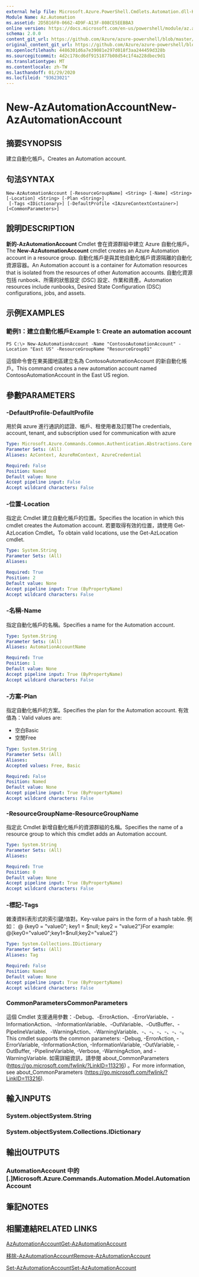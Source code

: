 ```yaml
---
external help file: Microsoft.Azure.PowerShell.Cmdlets.Automation.dll-Help.xml
Module Name: Az.Automation
ms.assetid: 2D5B16F0-0662-4D9F-A13F-808CE5EEBBA3
online version: https://docs.microsoft.com/en-us/powershell/module/az.automation/new-azautomationaccount
schema: 2.0.0
content_git_url: https://github.com/Azure/azure-powershell/blob/master/src/Automation/Automation/help/New-AzAutomationAccount.md
original_content_git_url: https://github.com/Azure/azure-powershell/blob/master/src/Automation/Automation/help/New-AzAutomationAccount.md
ms.openlocfilehash: 4486301d6a7e39081e297d018f3aa244459d328b
ms.sourcegitcommit: 4d2c178cd6df9151877b08d54c1f4a228dbec9d1
ms.translationtype: MT
ms.contentlocale: zh-TW
ms.lasthandoff: 01/29/2020
ms.locfileid: "93623021"
---
```

# <span data-ttu-id="12cd1-101">New-AzAutomationAccount</span><span class="sxs-lookup"><span data-stu-id="12cd1-101">New-AzAutomationAccount</span></span>

## <span data-ttu-id="12cd1-102">摘要</span><span class="sxs-lookup"><span data-stu-id="12cd1-102">SYNOPSIS</span></span>
<span data-ttu-id="12cd1-103">建立自動化帳戶。</span><span class="sxs-lookup"><span data-stu-id="12cd1-103">Creates an Automation account.</span></span>

## <span data-ttu-id="12cd1-104">句法</span><span class="sxs-lookup"><span data-stu-id="12cd1-104">SYNTAX</span></span>

```
New-AzAutomationAccount [-ResourceGroupName] <String> [-Name] <String> [-Location] <String> [-Plan <String>]
 [-Tags <IDictionary>] [-DefaultProfile <IAzureContextContainer>] [<CommonParameters>]
```

## <span data-ttu-id="12cd1-105">說明</span><span class="sxs-lookup"><span data-stu-id="12cd1-105">DESCRIPTION</span></span>
<span data-ttu-id="12cd1-106">**新的-AzAutomationAccount** Cmdlet 會在資源群組中建立 Azure 自動化帳戶。</span><span class="sxs-lookup"><span data-stu-id="12cd1-106">The **New-AzAutomationAccount** cmdlet creates an Azure Automation account in a resource group.</span></span>
<span data-ttu-id="12cd1-107">自動化帳戶是與其他自動化帳戶資源隔離的自動化資源容器。</span><span class="sxs-lookup"><span data-stu-id="12cd1-107">An Automation account is a container for Automation resources that is isolated from the resources of other Automation accounts.</span></span> <span data-ttu-id="12cd1-108">自動化資源包括 runbook、所需的狀態設定 (DSC) 設定、作業和資產。</span><span class="sxs-lookup"><span data-stu-id="12cd1-108">Automation resources include runbooks, Desired State Configuration (DSC) configurations, jobs, and assets.</span></span>

## <span data-ttu-id="12cd1-109">示例</span><span class="sxs-lookup"><span data-stu-id="12cd1-109">EXAMPLES</span></span>

### <span data-ttu-id="12cd1-110">範例1：建立自動化帳戶</span><span class="sxs-lookup"><span data-stu-id="12cd1-110">Example 1: Create an automation account</span></span>
```
PS C:\> New-AzAutomationAccount -Name "ContosoAutomationAccount" -Location "East US" -ResourceGroupName "ResourceGroup01"
```

<span data-ttu-id="12cd1-111">這個命令會在東美國地區建立名為 ContosoAutomationAccount 的新自動化帳戶。</span><span class="sxs-lookup"><span data-stu-id="12cd1-111">This command creates a new automation account named ContosoAutomationAccount in the East US region.</span></span>

## <span data-ttu-id="12cd1-112">參數</span><span class="sxs-lookup"><span data-stu-id="12cd1-112">PARAMETERS</span></span>

### <span data-ttu-id="12cd1-113">-DefaultProfile</span><span class="sxs-lookup"><span data-stu-id="12cd1-113">-DefaultProfile</span></span>
<span data-ttu-id="12cd1-114">用於與 azure 進行通訊的認證、帳戶、租使用者及訂閱</span><span class="sxs-lookup"><span data-stu-id="12cd1-114">The credentials, account, tenant, and subscription used for communication with azure</span></span>

```yaml
Type: Microsoft.Azure.Commands.Common.Authentication.Abstractions.Core.IAzureContextContainer
Parameter Sets: (All)
Aliases: AzContext, AzureRmContext, AzureCredential

Required: False
Position: Named
Default value: None
Accept pipeline input: False
Accept wildcard characters: False
```

### <span data-ttu-id="12cd1-115">-位置</span><span class="sxs-lookup"><span data-stu-id="12cd1-115">-Location</span></span>
<span data-ttu-id="12cd1-116">指定此 Cmdlet 建立自動化帳戶的位置。</span><span class="sxs-lookup"><span data-stu-id="12cd1-116">Specifies the location in which this cmdlet creates the Automation account.</span></span>
<span data-ttu-id="12cd1-117">若要取得有效的位置，請使用 Get-AzLocation Cmdlet。</span><span class="sxs-lookup"><span data-stu-id="12cd1-117">To obtain valid locations, use the Get-AzLocation cmdlet.</span></span>

```yaml
Type: System.String
Parameter Sets: (All)
Aliases:

Required: True
Position: 2
Default value: None
Accept pipeline input: True (ByPropertyName)
Accept wildcard characters: False
```

### <span data-ttu-id="12cd1-118">-名稱</span><span class="sxs-lookup"><span data-stu-id="12cd1-118">-Name</span></span>
<span data-ttu-id="12cd1-119">指定自動化帳戶的名稱。</span><span class="sxs-lookup"><span data-stu-id="12cd1-119">Specifies a name for the Automation account.</span></span>

```yaml
Type: System.String
Parameter Sets: (All)
Aliases: AutomationAccountName

Required: True
Position: 1
Default value: None
Accept pipeline input: True (ByPropertyName)
Accept wildcard characters: False
```

### <span data-ttu-id="12cd1-120">-方案</span><span class="sxs-lookup"><span data-stu-id="12cd1-120">-Plan</span></span>
<span data-ttu-id="12cd1-121">指定自動化帳戶的方案。</span><span class="sxs-lookup"><span data-stu-id="12cd1-121">Specifies the plan for the Automation account.</span></span>
<span data-ttu-id="12cd1-122">有效值為：</span><span class="sxs-lookup"><span data-stu-id="12cd1-122">Valid values are:</span></span>
- <span data-ttu-id="12cd1-123">空白</span><span class="sxs-lookup"><span data-stu-id="12cd1-123">Basic</span></span>
- <span data-ttu-id="12cd1-124">空閒</span><span class="sxs-lookup"><span data-stu-id="12cd1-124">Free</span></span>

```yaml
Type: System.String
Parameter Sets: (All)
Aliases:
Accepted values: Free, Basic

Required: False
Position: Named
Default value: None
Accept pipeline input: True (ByPropertyName)
Accept wildcard characters: False
```

### <span data-ttu-id="12cd1-125">-ResourceGroupName</span><span class="sxs-lookup"><span data-stu-id="12cd1-125">-ResourceGroupName</span></span>
<span data-ttu-id="12cd1-126">指定此 Cmdlet 新增自動化帳戶的資源群組的名稱。</span><span class="sxs-lookup"><span data-stu-id="12cd1-126">Specifies the name of a resource group to which this cmdlet adds an Automation account.</span></span>

```yaml
Type: System.String
Parameter Sets: (All)
Aliases:

Required: True
Position: 0
Default value: None
Accept pipeline input: True (ByPropertyName)
Accept wildcard characters: False
```

### <span data-ttu-id="12cd1-127">-標記</span><span class="sxs-lookup"><span data-stu-id="12cd1-127">-Tags</span></span>
<span data-ttu-id="12cd1-128">雜湊資料表形式的索引鍵/值對。</span><span class="sxs-lookup"><span data-stu-id="12cd1-128">Key-value pairs in the form of a hash table.</span></span> <span data-ttu-id="12cd1-129">例如： @ {key0 = "value0"; key1 = $null; key2 = "value2"}</span><span class="sxs-lookup"><span data-stu-id="12cd1-129">For example: @{key0="value0";key1=$null;key2="value2"}</span></span>

```yaml
Type: System.Collections.IDictionary
Parameter Sets: (All)
Aliases: Tag

Required: False
Position: Named
Default value: None
Accept pipeline input: True (ByPropertyName)
Accept wildcard characters: False
```

### <span data-ttu-id="12cd1-130">CommonParameters</span><span class="sxs-lookup"><span data-stu-id="12cd1-130">CommonParameters</span></span>
<span data-ttu-id="12cd1-131">這個 Cmdlet 支援通用參數：-Debug、-ErrorAction、-ErrorVariable、-InformationAction、-InformationVariable、-OutVariable、-OutBuffer、-PipelineVariable、-WarningAction、-WarningVariable、-、-、-、-、-、-。</span><span class="sxs-lookup"><span data-stu-id="12cd1-131">This cmdlet supports the common parameters: -Debug, -ErrorAction, -ErrorVariable, -InformationAction, -InformationVariable, -OutVariable, -OutBuffer, -PipelineVariable, -Verbose, -WarningAction, and -WarningVariable.</span></span> <span data-ttu-id="12cd1-132">如需詳細資訊，請參閱 about_CommonParameters (https://go.microsoft.com/fwlink/?LinkID=113216) 。</span><span class="sxs-lookup"><span data-stu-id="12cd1-132">For more information, see about_CommonParameters (https://go.microsoft.com/fwlink/?LinkID=113216).</span></span>

## <span data-ttu-id="12cd1-133">輸入</span><span class="sxs-lookup"><span data-stu-id="12cd1-133">INPUTS</span></span>

### <span data-ttu-id="12cd1-134">System.object</span><span class="sxs-lookup"><span data-stu-id="12cd1-134">System.String</span></span>

### <span data-ttu-id="12cd1-135">System.object</span><span class="sxs-lookup"><span data-stu-id="12cd1-135">System.Collections.IDictionary</span></span>

## <span data-ttu-id="12cd1-136">輸出</span><span class="sxs-lookup"><span data-stu-id="12cd1-136">OUTPUTS</span></span>

### <span data-ttu-id="12cd1-137">AutomationAccount 中的 [.]</span><span class="sxs-lookup"><span data-stu-id="12cd1-137">Microsoft.Azure.Commands.Automation.Model.AutomationAccount</span></span>

## <span data-ttu-id="12cd1-138">筆記</span><span class="sxs-lookup"><span data-stu-id="12cd1-138">NOTES</span></span>

## <span data-ttu-id="12cd1-139">相關連結</span><span class="sxs-lookup"><span data-stu-id="12cd1-139">RELATED LINKS</span></span>

[<span data-ttu-id="12cd1-140">AzAutomationAccount</span><span class="sxs-lookup"><span data-stu-id="12cd1-140">Get-AzAutomationAccount</span></span>](./Get-AzAutomationAccount.md)

[<span data-ttu-id="12cd1-141">移除-AzAutomationAccount</span><span class="sxs-lookup"><span data-stu-id="12cd1-141">Remove-AzAutomationAccount</span></span>](./Remove-AzAutomationAccount.md)

[<span data-ttu-id="12cd1-142">Set-AzAutomationAccount</span><span class="sxs-lookup"><span data-stu-id="12cd1-142">Set-AzAutomationAccount</span></span>](./Set-AzAutomationAccount.md)
